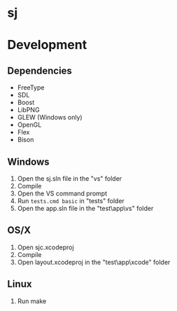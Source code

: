 # sj

# Development

## Dependencies
* FreeType
* SDL
* Boost
* LibPNG
* GLEW (Windows only)
* OpenGL
* Flex
* Bison

## Windows
1) Open the sj.sln file in the "vs" folder
2) Compile
3) Open the VS command prompt
4) Run `tests.cmd basic` in "tests" folder
5) Open the app.sln file in the "test\app\vs" folder

## OS/X
1) Open sjc.xcodeproj
2) Compile
3) Open layout.xcodeproj in the "test\app\xcode" folder

## Linux
1) Run make
